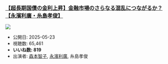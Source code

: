 ### [【超長期国債の金利上昇】金融市場のさらなる混乱につながるか？【永濱利廣・糸島孝俊】](https://www.youtube.com/watch?v=qSLMIKQjR90)
[![](https://img.youtube.com/vi/qSLMIKQjR90/sddefault.jpg)](https://www.youtube.com/watch?v=qSLMIKQjR90)
-   公開日: 2025-05-23
-   視聴数: 65,461
-   **いいね数: 819**
-   出演者: [森本智子](/rehacq_fan/people/森本智子 "wikilink"), [永濱利廣](/rehacq_fan/people/永濱利廣 "wikilink"), 糸島孝俊
